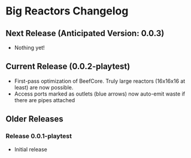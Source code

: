 Big Reactors Changelog
======================

Next Release (Anticipated Version: 0.0.3)
-----------------------------------------
- Nothing yet!

Current Release (0.0.2-playtest)
--------------------------------
- First-pass optimization of BeefCore. Truly large reactors (16x16x16 at least) are now possible.
- Access ports marked as outlets (blue arrows) now auto-emit waste if there are pipes attached

Older Releases
--------------

### Release 0.0.1-playtest
- Initial release
